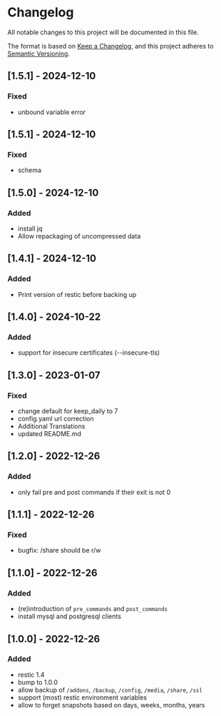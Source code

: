 # Changelog

All notable changes to this project will be documented in this file.

The format is based on [Keep a Changelog](https://keepachangelog.com/en/1.0.0/),
and this project adheres to [Semantic Versioning](https://semver.org/spec/v2.0.0.html).

## [1.5.1] - 2024-12-10

### Fixed

- unbound variable error

## [1.5.1] - 2024-12-10

### Fixed

- schema

## [1.5.0] - 2024-12-10

### Added

- install jq
- Allow repackaging of uncompressed data

## [1.4.1] - 2024-12-10

### Added

- Print version of restic before backing up

## [1.4.0] - 2024-10-22

### Added

- support for insecure certificates (--insecure-tls)

## [1.3.0] - 2023-01-07

### Fixed

- change default for keep\_daily to 7
- config.yaml url correction
- Additional Translations
- updated README.md

## [1.2.0] - 2022-12-26

### Added

- only fail pre and post commands if their exit is not 0

## [1.1.1] - 2022-12-26

### Fixed

- bugfix: /share should be r/w

## [1.1.0] - 2022-12-26

### Added

- (re)introduction of `pre_commands` and `post_commands`
- install mysql and postgresql clients

## [1.0.0] - 2022-12-26

### Added

- restic 1.4
- bump to 1.0.0
- allow backup of `/addons`, `/backup`, `/config`, `/media`, `/share`, `/ssl`
- support (most) restic environment variables
- allow to forget snapshots based on days, weeks, months, years
